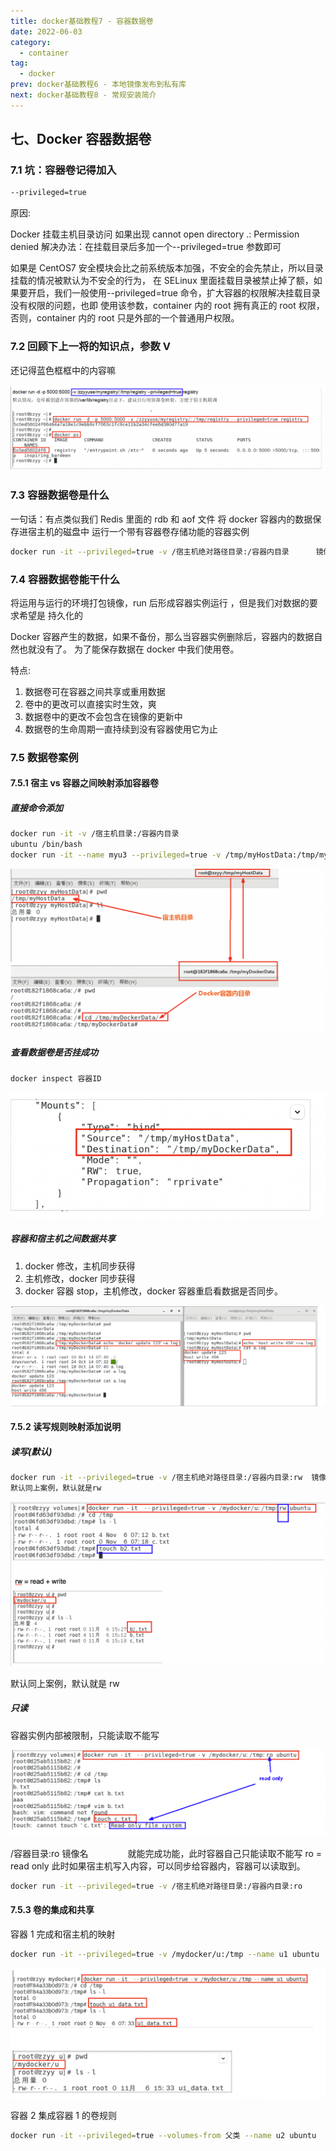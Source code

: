 ```yaml
---
title: docker基础教程7 - 容器数据卷
date: 2022-06-03
category:
  - container
tag:
  - docker
prev: docker基础教程6 - 本地镜像发布到私有库
next: docker基础教程8 - 常规安装简介
---
```


## 七、Docker 容器数据卷

### 7.1 坑：容器卷记得加入

```bash
--privileged=true
```

原因:

Docker 挂载主机目录访问 如果出现 cannot open directory .: Permission denied
解决办法：在挂载目录后多加一个--privileged=true 参数即可

如果是 CentOS7 安全模块会比之前系统版本加强，不安全的会先禁止，所以目录挂载的情况被默认为不安全的行为，
在 SELinux 里面挂载目录被禁止掉了额，如果要开启，我们一般使用--privileged=true 命令，扩大容器的权限解决挂载目录没有权限的问题，也即
使用该参数，container 内的 root 拥有真正的 root 权限，否则，container 内的 root 只是外部的一个普通用户权限。

### 7.2 回顾下上一将的知识点，参数 V

还记得蓝色框框中的内容嘛

![69](./images/69.png)

### 7.3 容器数据卷是什么

一句话：有点类似我们 Redis 里面的 rdb 和 aof 文件
将 docker 容器内的数据保存进宿主机的磁盘中
运行一个带有容器卷存储功能的容器实例

```bash
docker run -it --privileged=true -v /宿主机绝对路径目录:/容器内目录      镜像名
```

### 7.4 容器数据卷能干什么

将运用与运行的环境打包镜像，run 后形成容器实例运行 ，但是我们对数据的要求希望是 持久化的

Docker 容器产生的数据，如果不备份，那么当容器实例删除后，容器内的数据自然也就没有了。
为了能保存数据在 docker 中我们使用卷。

特点:

1. 数据卷可在容器之间共享或重用数据
2. 卷中的更改可以直接实时生效，爽
3. 数据卷中的更改不会包含在镜像的更新中
4. 数据卷的生命周期一直持续到没有容器使用它为止

### 7.5 数据卷案例

#### 7.5.1 宿主 vs 容器之间映射添加容器卷

##### 直接命令添加

```bash
docker run -it -v /宿主机目录:/容器内目录
ubuntu /bin/bash
docker run -it --name myu3 --privileged=true -v /tmp/myHostData:/tmp/myDockerData ubuntu /bin/bash
```

![70](./images/70.png)

##### 查看数据卷是否挂成功

```bash
docker inspect 容器ID
```

![71](./images/71.png)

##### 容器和宿主机之间数据共享

1. docker 修改，主机同步获得
2. 主机修改，docker 同步获得
3. docker 容器 stop，主机修改，docker 容器重启看数据是否同步。

![72](./images/72.png)

#### 7.5.2 读写规则映射添加说明

##### 读写(默认)

```bash
docker run -it --privileged=true -v /宿主机绝对路径目录:/容器内目录:rw  镜像名
默认同上案例，默认就是rw
```

![73](./images/73.png)

默认同上案例，默认就是 rw

##### 只读

容器实例内部被限制，只能读取不能写

![74](./images/74.png)

/容器目录:ro 镜像名                就能完成功能，此时容器自己只能读取不能写
ro = read only
此时如果宿主机写入内容，可以同步给容器内，容器可以读取到。

```bash
docker run -it --privileged=true -v /宿主机绝对路径目录:/容器内目录:ro      镜像名
```

#### 7.5.3 卷的集成和共享

容器 1 完成和宿主机的映射

```bash
docker run -it --privileged=true -v /mydocker/u:/tmp --name u1 ubuntu
```

![75](./images/75.png)

容器 2 集成容器 1 的卷规则

```bash
docker run -it --privileged=true --volumes-from 父类 --name u2 ubuntu
```
